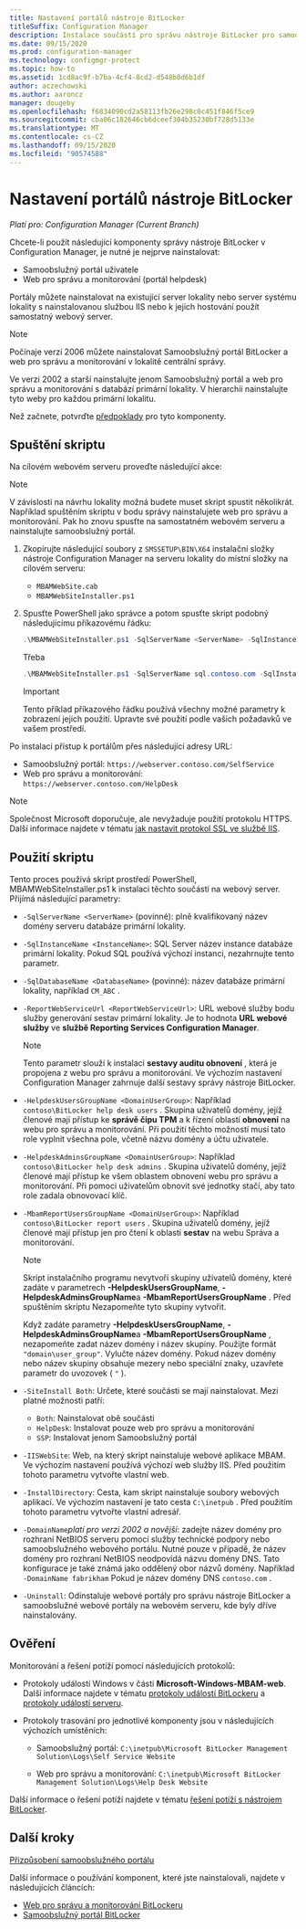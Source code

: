 ```yaml
---
title: Nastavení portálů nástroje BitLocker
titleSuffix: Configuration Manager
description: Instalace součástí pro správu nástroje BitLocker pro samoobslužný portál a web pro správu a monitorování
ms.date: 09/15/2020
ms.prod: configuration-manager
ms.technology: configmgr-protect
ms.topic: how-to
ms.assetid: 1cd8ac9f-b7ba-4cf4-8cd2-d548b0d6b1df
author: aczechowski
ms.author: aaroncz
manager: dougeby
ms.openlocfilehash: f6834090cd2a58113fb26e298c0c451f846f5ce9
ms.sourcegitcommit: cba06c182646cb6dceef304b35230bf728d5133e
ms.translationtype: MT
ms.contentlocale: cs-CZ
ms.lasthandoff: 09/15/2020
ms.locfileid: "90574588"
---
```

# <a name="set-up-bitlocker-portals"></a>Nastavení portálů nástroje BitLocker

*Platí pro: Configuration Manager (Current Branch)*

<!--3601034-->

Chcete-li použít následující komponenty správy nástroje BitLocker v Configuration Manager, je nutné je nejprve nainstalovat:

- Samoobslužný portál uživatele
- Web pro správu a monitorování (portál helpdesk)

Portály můžete nainstalovat na existující server lokality nebo server systému lokality s nainstalovanou službou IIS nebo k jejich hostování použít samostatný webový server.

> [!NOTE]
> Počínaje verzí 2006 můžete nainstalovat Samoobslužný portál BitLocker a web pro správu a monitorování v lokalitě centrální správy.<!-- 5925693 -->
>
> Ve verzi 2002 a starší nainstalujte jenom Samoobslužný portál a web pro správu a monitorování s databází primární lokality. V hierarchii nainstalujte tyto weby pro každou primární lokalitu.

Než začnete, potvrďte [předpoklady](../../plan-design/bitlocker-management.md#prerequisites) pro tyto komponenty.

## <a name="run-the-script"></a>Spuštění skriptu

Na cílovém webovém serveru proveďte následující akce:

> [!NOTE]
> V závislosti na návrhu lokality možná budete muset skript spustit několikrát. Například spuštěním skriptu v bodu správy nainstalujete web pro správu a monitorování. Pak ho znovu spusťte na samostatném webovém serveru a nainstalujte samoobslužný portál.

1. Zkopírujte následující soubory z `SMSSETUP\BIN\X64` instalační složky nástroje Configuration Manager na serveru lokality do místní složky na cílovém serveru:

    - `MBAMWebSite.cab`
    - `MBAMWebSiteInstaller.ps1`

1. Spusťte PowerShell jako správce a potom spusťte skript podobný následujícímu příkazovému řádku:

    ``` PowerShell
    .\MBAMWebSiteInstaller.ps1 -SqlServerName <ServerName> -SqlInstanceName <InstanceName> -SqlDatabaseName <DatabaseName> -ReportWebServiceUrl <ReportWebServiceUrl> -HelpdeskUsersGroupName <DomainUserGroup> -HelpdeskAdminsGroupName <DomainUserGroup> -MbamReportUsersGroupName <DomainUserGroup> -SiteInstall Both
    ```

    Třeba

    ``` PowerShell
    .\MBAMWebSiteInstaller.ps1 -SqlServerName sql.contoso.com -SqlInstanceName instance1 -SqlDatabaseName CM_ABC -ReportWebServiceUrl https://rsp.contoso.com/ReportServer -HelpdeskUsersGroupName "contoso\BitLocker help desk users" -HelpdeskAdminsGroupName "contoso\BitLocker help desk admins" -MbamReportUsersGroupName "contoso\BitLocker report users" -SiteInstall Both
    ```

    > [!IMPORTANT]
    > Tento příklad příkazového řádku používá všechny možné parametry k zobrazení jejich použití. Upravte své použití podle vašich požadavků ve vašem prostředí.

Po instalaci přístup k portálům přes následující adresy URL:

- Samoobslužný portál: `https://webserver.contoso.com/SelfService`
- Web pro správu a monitorování: `https://webserver.contoso.com/HelpDesk`

> [!NOTE]
> Společnost Microsoft doporučuje, ale nevyžaduje použití protokolu HTTPS. Další informace najdete v tématu [jak nastavit protokol SSL ve službě IIS](/iis/manage/configuring-security/how-to-set-up-ssl-on-iis).

## <a name="script-usage"></a>Použití skriptu

Tento proces používá skript prostředí PowerShell, MBAMWebSiteInstaller.ps1 k instalaci těchto součástí na webový server. Přijímá následující parametry:

- `-SqlServerName <ServerName>` (povinné): plně kvalifikovaný název domény serveru databáze primární lokality.

- `-SqlInstanceName <InstanceName>`: SQL Server název instance databáze primární lokality. Pokud SQL používá výchozí instanci, nezahrnujte tento parametr.

- `-SqlDatabaseName <DatabaseName>` (povinné): název databáze primární lokality, například `CM_ABC` .

- `-ReportWebServiceUrl <ReportWebServiceUrl>`: URL webové služby bodu služby generování sestav primární lokality. Je to hodnota **URL webové služby** ve **službě Reporting Services Configuration Manager**.

    > [!NOTE]
    > Tento parametr slouží k instalaci **sestavy auditu obnovení** , která je propojena z webu pro správu a monitorování. Ve výchozím nastavení Configuration Manager zahrnuje další sestavy správy nástroje BitLocker.

- `-HelpdeskUsersGroupName <DomainUserGroup>`: Například `contoso\BitLocker help desk users` . Skupina uživatelů domény, jejíž členové mají přístup ke **správě čipu TPM** a k řízení oblastí **obnovení** na webu pro správu a monitorování. Při použití těchto možností musí tato role vyplnit všechna pole, včetně názvu domény a účtu uživatele.

- `-HelpdeskAdminsGroupName <DomainUserGroup>`: Například `contoso\BitLocker help desk admins` . Skupina uživatelů domény, jejíž členové mají přístup ke všem oblastem obnovení webu pro správu a monitorování. Při pomoci uživatelům obnovit své jednotky stačí, aby tato role zadala obnovovací klíč.

- `-MbamReportUsersGroupName <DomainUserGroup>`: Například `contoso\BitLocker report users` . Skupina uživatelů domény, jejíž členové mají přístup jen pro čtení k oblasti **sestav** na webu Správa a monitorování.

    > [!NOTE]
    > Skript instalačního programu nevytvoří skupiny uživatelů domény, které zadáte v parametrech **-HelpdeskUsersGroupName**, **-HelpdeskAdminsGroupName**a **-MbamReportUsersGroupName** . Před spuštěním skriptu Nezapomeňte tyto skupiny vytvořit.
    >
    > Když zadáte parametry **-HelpdeskUsersGroupName**, **-HelpdeskAdminsGroupName**a **-MbamReportUsersGroupName** , nezapomeňte zadat název domény i název skupiny. Použijte formát `"domain\user_group"`. Vylučte název domény. Pokud název domény nebo název skupiny obsahuje mezery nebo speciální znaky, uzavřete parametr do uvozovek ( `"` ).

- `-SiteInstall Both`: Určete, které součásti se mají nainstalovat. Mezi platné možnosti patří:
  - `Both`: Nainstalovat obě součásti
  - `HelpDesk`: Instalovat pouze web pro správu a monitorování
  - `SSP`: Instalovat jenom Samoobslužný portál

- `-IISWebSite`: Web, na který skript nainstaluje webové aplikace MBAM. Ve výchozím nastavení používá výchozí web služby IIS. Před použitím tohoto parametru vytvořte vlastní web.

- `-InstallDirectory`: Cesta, kam skript nainstaluje soubory webových aplikací. Ve výchozím nastavení je tato cesta `C:\inetpub` . Před použitím tohoto parametru vytvořte vlastní adresář.

- `-DomainName`*platí pro verzi 2002 a novější*: zadejte název domény pro rozhraní NetBIOS serveru pomocí služby technické podpory nebo samoobslužného webového portálu. Nutné pouze v případě, že název domény pro rozhraní NetBIOS neodpovídá názvu domény DNS. Tato konfigurace je také známá jako oddělený obor názvů domény. Například `-DomainName fabrikham` Pokud je název domény DNS `contoso.com` .<!-- MEMDocs #759 -->

- `-Uninstall`: Odinstaluje webové portály pro správu nástroje BitLocker a samoobslužné webové portály na webovém serveru, kde byly dříve nainstalovány.

## <a name="verify"></a>Ověření

Monitorování a řešení potíží pomocí následujících protokolů:

- Protokoly událostí Windows v části **Microsoft-Windows-MBAM-web**. Další informace najdete v tématu [protokoly událostí BitLockeru](../../tech-ref/bitlocker/about-event-logs.md) a [protokoly událostí serveru](../../tech-ref/bitlocker/server-event-logs.md).

- Protokoly trasování pro jednotlivé komponenty jsou v následujících výchozích umístěních:

  - Samoobslužný portál: `C:\inetpub\Microsoft BitLocker Management Solution\Logs\Self Service Website`

  - Web pro správu a monitorování: `C:\inetpub\Microsoft BitLocker Management Solution\Logs\Help Desk Website`

Další informace o řešení potíží najdete v tématu [řešení potíží s nástrojem BitLocker](../../tech-ref/bitlocker/troubleshoot.md).

## <a name="next-steps"></a>Další kroky

[Přizpůsobení samoobslužného portálu](customize-self-service-portal.md)

Další informace o používání komponent, které jste nainstalovali, najdete v následujících článcích:

- [Web pro správu a monitorování BitLockeru](helpdesk-portal.md)
- [Samoobslužný portál BitLocker](self-service-portal.md)
